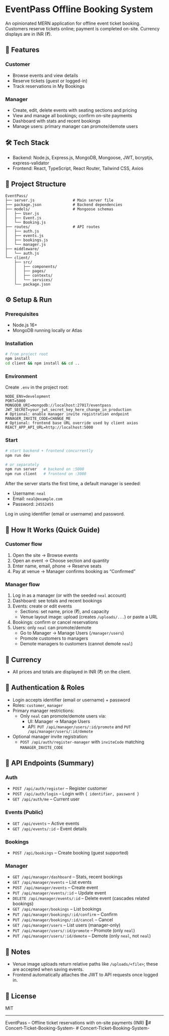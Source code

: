 # EventPass Offline Booking System

An opinionated MERN application for offline event ticket booking. Customers reserve tickets online; payment is completed on-site. Currency displays are in INR (₹).

## 🚀 Features

### Customer
- Browse events and view details
- Reserve tickets (guest or logged-in)
- Track reservations in My Bookings

### Manager
- Create, edit, delete events with seating sections and pricing
- View and manage all bookings; confirm on-site payments
- Dashboard with stats and recent bookings
- Manage users: primary manager can promote/demote users

## 🛠 Tech Stack
- Backend: Node.js, Express.js, MongoDB, Mongoose, JWT, bcryptjs, express-validator
- Frontend: React, TypeScript, React Router, Tailwind CSS, Axios

## 📁 Project Structure
```
EventPass/
├── server.js                 # Main server file
├── package.json              # Backend dependencies
├── models/                   # Mongoose schemas
│   ├── User.js
│   ├── Event.js
│   └── Booking.js
├── routes/                   # API routes
│   ├── auth.js
│   ├── events.js
│   ├── bookings.js
│   └── manager.js
├── middleware/
│   └── auth.js
└── client/
    ├── src/
    │   ├── components/
    │   ├── pages/
    │   ├── contexts/
    │   └── services/
    └── package.json
```

## ⚙️ Setup & Run

### Prerequisites
- Node.js 16+
- MongoDB running locally or Atlas

### Installation
```bash
# from project root
npm install
cd client && npm install && cd ..
```

### Environment
Create `.env` in the project root:
```env
NODE_ENV=development
PORT=5000
MONGODB_URI=mongodb://localhost:27017/eventpass
JWT_SECRET=your_jwt_secret_key_here_change_in_production
# Optional: enable manager invite registration endpoint
MANAGER_INVITE_CODE=CHANGE_ME
# Optional: frontend base URL override used by client axios
REACT_APP_API_URL=http://localhost:5000
```

### Start
```bash
# start backend + frontend concurrently
npm run dev

# or separately
npm run server   # backend on :5000
npm run client   # frontend on :3000
```

After the server starts the first time, a default manager is seeded:
- Username: `neal`
- Email: `neal@example.com`
- Password: `24552455`

Log in using identifier (email or username) and password.

## 🧭 How It Works (Quick Guide)

### Customer flow
1. Open the site → Browse events
2. Open an event → Choose section and quantity
3. Enter name, email, phone → Reserve seats
4. Pay at venue → Manager confirms booking as “Confirmed”

### Manager flow
1. Log in as a manager (or with the seeded `neal` account)
2. Dashboard: see totals and recent bookings
3. Events: create or edit events
   - Sections: set name, price (₹), and capacity
   - Venue layout image: upload (creates `/uploads/...`) or paste a URL
4. Bookings: confirm or cancel reservations
5. Users: only `neal` can promote/demote
   - Go to Manager → Manage Users (`/manager/users`)
   - Promote customers to managers
   - Demote managers to customers (cannot demote `neal`)

## 💱 Currency
- All prices and totals are displayed in INR (₹) on the client.

## 🔐 Authentication & Roles
- Login accepts identifier (email or username) + password
- Roles: `customer`, `manager`
- Primary manager restrictions:
  - Only `neal` can promote/demote users via:
    - UI: Manager → Manage Users
    - API: `PUT /api/manager/users/:id/promote` and `PUT /api/manager/users/:id/demote`
- Optional manager invite registration:
  - `POST /api/auth/register-manager` with `inviteCode` matching `MANAGER_INVITE_CODE`

## 📡 API Endpoints (Summary)

### Auth
- `POST /api/auth/register` – Register customer
- `POST /api/auth/login` – Login with `{ identifier, password }`
- `GET /api/auth/me` – Current user

### Events (Public)
- `GET /api/events` – Active events
- `GET /api/events/:id` – Event details

### Bookings
- `POST /api/bookings` – Create booking (guest supported)

### Manager
- `GET /api/manager/dashboard` – Stats, recent bookings
- `GET /api/manager/events` – List events
- `POST /api/manager/events` – Create event
- `PUT /api/manager/events/:id` – Update event
- `DELETE /api/manager/events/:id` – Delete event (cascades related bookings)
- `GET /api/manager/bookings` – List bookings
- `PUT /api/manager/bookings/:id/confirm` – Confirm
- `PUT /api/manager/bookings/:id/cancel` – Cancel
- `GET /api/manager/users` – List users (manager-only)
- `PUT /api/manager/users/:id/promote` – Promote (only `neal`)
- `PUT /api/manager/users/:id/demote` – Demote (only `neal`, not `neal`)

## 📝 Notes
- Venue image uploads return relative paths like `/uploads/<file>`; these are accepted when saving events.
- Frontend automatically attaches the JWT to API requests once logged in.

## 📄 License
MIT

---

EventPass – Offline ticket reservations with on-site payments (INR) 🎫#   C o n c e r t - T i c k e t - B o o k i n g - S y s t e m -  
 #   C o n c e r t - T i c k e t - B o o k i n g - S y s t e m -  
 